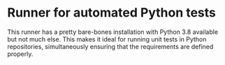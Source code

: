 # Runner for automated Python tests

This runner has a pretty bare-bones installation with Python 3.8 available but
not much else. This makes it ideal for running unit tests in Python
repositories, simultaneously ensuring that the requirements are defined
properly.

